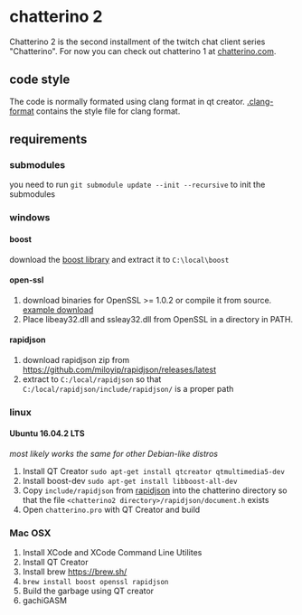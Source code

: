 # chatterino 2

Chatterino 2 is the second installment of the twitch chat client series "Chatterino". For now you can check out chatterino 1 at [chatterino.com](http://chatterino.com).

## code style
The code is normally formated using clang format in qt creator. [.clang-format](https://github.com/fourtf/chatterino2/blob/master/.clang-format) contains the style file for clang format.

## requirements

### submodules
you need to run `git submodule update --init --recursive` to init the submodules

### windows
#### boost
download the [boost library](https://sourceforge.net/projects/boost/files/boost/1.63.0/boost_1_63_0.zip/download) and extract it to `C:\local\boost`
#### open-ssl
1. download binaries for OpenSSL >= 1.0.2 or compile it from source. [example download](https://indy.fulgan.com/SSL/)
2. Place libeay32.dll and ssleay32.dll from OpenSSL in a directory in PATH.
#### rapidjson
1. download rapidjson zip from https://github.com/miloyip/rapidjson/releases/latest
2. extract to `C:/local/rapidjson` so that `C:/local/rapidjson/include/rapidjson/` is a proper path

### linux
#### Ubuntu 16.04.2 LTS
*most likely works the same for other Debian-like distros*
1. Install QT Creator `sudo apt-get install qtcreator qtmultimedia5-dev`
1. Install boost-dev  `sudo apt-get install libboost-all-dev`
1. Copy `include/rapidjson` from [rapidjson](https://github.com/miloyip/rapidjson/releases/latest) into the chatterino directory so that the file `<chatterino2 directory>/rapidjson/document.h` exists
1. Open `chatterino.pro` with QT Creator and build

### Mac OSX
1. Install XCode and XCode Command Line Utilites
2. Install QT Creator
3. Install brew https://brew.sh/
4. `brew install boost openssl rapidjson`
5. Build the garbage using QT creator
6. gachiGASM
